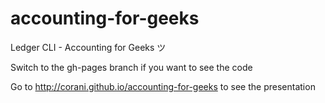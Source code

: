 accounting-for-geeks
====================

Ledger CLI - Accounting for Geeks ツ

Switch to the gh-pages branch if you want to see the code

Go to http://corani.github.io/accounting-for-geeks to see the presentation
